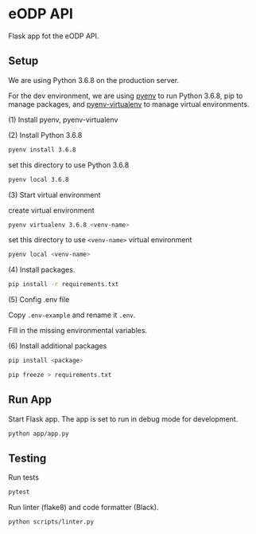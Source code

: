 # eODP API

Flask app fot the eODP API.

## Setup

We are using Python 3.6.8 on the production server.

For the dev environment, we are using [pyenv](https://github.com/pyenv/pyenv) to run Python 3.6.8, pip to manage packages, and [pyenv-virtualenv](https://github.com/pyenv/pyenv-virtualenv) to manage virtual environments.

(1) Install pyenv, pyenv-virtualenv

(2) Install Python 3.6.8

```bash
pyenv install 3.6.8
```

set this directory to use Python 3.6.8

```bash
pyenv local 3.6.8
```

(3) Start virtual environment

create virtual environment

```bash
pyenv virtualenv 3.6.8 <venv-name>
```

set this directory to use `<venv-name>` virtual environment

```bash
pyenv local <venv-name>
```

(4) Install packages.

```bash
pip install -r requirements.txt
```

(5) Config .env file

Copy `.env-example` and rename it `.env`.

Fill in the missing environmental variables.

(6) Install additional packages

```bash
pip install <package>

pip freeze > requirements.txt
```

## Run App

Start Flask app. The app is set to run in debug mode for development.

```bash
python app/app.py
```

## Testing

Run tests

```bash
pytest
```

Run linter (flake8) and code formatter (Black).

```bash
python scripts/linter.py
```
